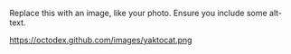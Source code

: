 Replace this with an image, like your photo. Ensure you include some alt-text.

https://octodex.github.com/images/yaktocat.png

